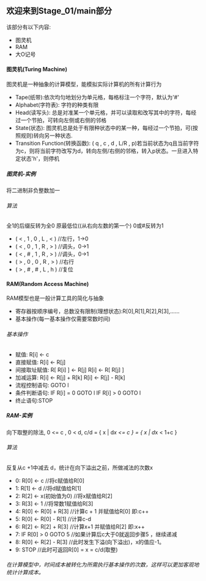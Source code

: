 ## 欢迎来到Stage_01/main部分
该部分有以下内容:
* 图灵机
* RAM
* 大O记号
#### 图灵机(Turing Machine)
图灵机是一种抽象的计算模型，能模拟实际计算机的所有计算行为
* Tape(纸带):依次均匀地划分为单元格，每格标注一个字符，默认为'#'
* Alphabet(字符表): 字符的种类有限
* Head(读写头): 总是对准某一个单元格，并可以读取和改写其中的字符，每经过一个节拍，可转向左侧或右侧的邻格
* State(状态): 图灵机总是处于有限种状态中的某一种，每经过一个节拍，可(按照规则)转向另一种状态.
* Transition Function(转换函数): ( q , c , d , L/R , p)若当前状态为q且当前字符为c，则将当前字符改写为d，转向左侧/右侧的邻格，转入p状态。一旦进入特定状态'h'，则停机
##### 图灵机-实例
将二进制非负整数加一
###### 算法
全1的后缀反转为全0
原最低位((从右向左数的第一个) 0或#反转为1

* ( < , 1 , 0 , L , < ) //左行，1->0
* ( < , 0 , 1 , R , > ) //调头，0->1
* ( < , # , 1 , R , > ) //调头，0->1
* ( > , 0 , 0 , R , > ) //右行
* ( > , # , # , L , h ) //复位


#### RAM(Random Access Machine)
RAM模型也是一般计算工具的简化与抽象
* 寄存器按顺序编号，总数没有限制(理想状态):R[0],R[1],R[2],R[3],......
* 基本操作(每一基本操作仅需要常数时间)
###### 基本操作
* 赋值: R[i] <- c
* 直接赋值: R[i] <- R[j]
* 间接取址赋值: R[ R[i] ] <- R[j]      R[i] <- R[ R[j] ]
* 加减运算: R[i] <- R[j] + R[k]      R[i] <- R[j] - R[k]
* 流程控制语句: GOTO l
* 条件判断语句: IF R[i] = 0 GOTO l      IF R[i] > 0 GOTO l
* 终止语句:STOP
##### RAM-实例
向下取整的除法, 0 <= c , 0 < d,  c/d = { x | d*x <= c } = { x | d*x < 1+c }
###### 算法
反复从c +1中减去 d，统计在向下溢出之前，所做减法的次数x
* 0: R[0] <- c //将c赋值给R[0]
* 1: R[1] <- d //将d赋值给R[1]
* 2: R[2] <- x(初始值为0) //将x赋值给R[2]
* 3: R[3] <- 1 //将常数1赋值给R[3]
* 4: R[0] <- R[0] + R[3] //计算c + 1 并赋值给R[0]  即:c++
* 5: R[0] <- R[0] - R[1] //计算c-d
* 6: R[2] <- R[2] + R[3] //计算x+1 并赋值给R[2] 即:x++
* 7: IF R[0] > 0 GOTO 5 //如果计算后c大于0就返回步骤5 ，继续递减
* 8: R[0] <- R[2] - R[3] //此时发生下溢(向下溢出)，x的值应-1。
* 9: STOP //此时可返回R[0] = x = c/d(取整)


###### 在计算模型中，时间成本被转化为所需执行基本操作的次数，这样可以更加客观地统计计算成本。
